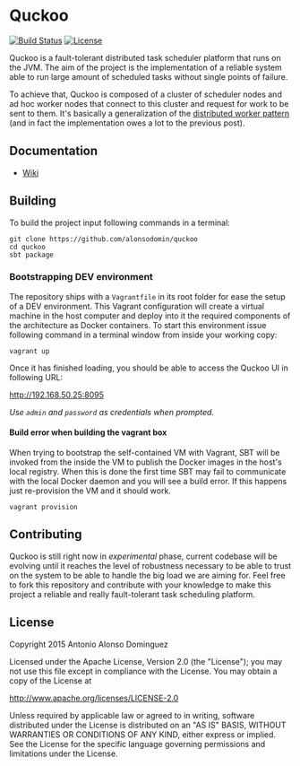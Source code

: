 # Quckoo

[![Build Status](https://travis-ci.org/alonsodomin/quckoo.svg?branch=master)](https://travis-ci.org/alonsodomin/quckoo)
[![License](http://img.shields.io/:license-Apache%202-red.svg)](http://www.apache.org/licenses/LICENSE-2.0.txt)

Quckoo is a fault-tolerant distributed task scheduler platform that runs on the JVM. The aim of the project is
the implementation of a reliable system able to run large amount of scheduled tasks without single points of failure.

To achieve that, Quckoo is composed of a cluster of scheduler nodes and ad hoc worker nodes that connect to this
cluster and request for work to be sent to them. It's basically a generalization of the [distributed worker
pattern](http://letitcrash.com/post/29044669086/balancing-workload-across-nodes-with-akka-2) (and in fact the
implementation owes a lot to the previous post).

## Documentation

 * [Wiki](https://github.com/alonsodomin/quckoo/wiki/Introduction)

## Building

To build the project input following commands in a terminal:

```
git clone https://github.com/alonsodomin/quckoo
cd quckoo
sbt package
```

### Bootstrapping DEV environment

The repository ships with a `Vagrantfile` in its root folder for ease the setup of a DEV environment. This Vagrant configuration
will create a virtual machine in the host computer and deploy into it the required components of the architecture as
Docker containers. To start this environment issue following command in a terminal window from inside your working copy:

```
vagrant up
```

Once it has finished loading, you should be able to access the Quckoo UI in following URL:

http://192.168.50.25:8095

_Use `admin` and `password` as credentials when prompted._

#### Build error when building the vagrant box

When trying to bootstrap the self-contained VM with Vagrant, SBT will be invoked from the inside the VM to publish
the Docker images in the host's local registry. When this is done the first time SBT may fail to communicate with
the local Docker daemon and you will see a build error. If this happens just re-provision the VM and it should work.

```
vagrant provision
```

## Contributing

Quckoo is still right now in _experimental_ phase, current codebase will be evolving until it reaches the level of
robustness necessary to be able to trust on the system to be able to handle the big load we are aiming for. Feel
free to fork this repository and contribute with your knowledge to make this project a reliable and really
fault-tolerant task scheduling platform.

## License

Copyright 2015 Antonio Alonso Dominguez

Licensed under the Apache License, Version 2.0 (the "License");
you may not use this file except in compliance with the License.
You may obtain a copy of the License at

http://www.apache.org/licenses/LICENSE-2.0

Unless required by applicable law or agreed to in writing, software
distributed under the License is distributed on an "AS IS" BASIS,
WITHOUT WARRANTIES OR CONDITIONS OF ANY KIND, either express or implied.
See the License for the specific language governing permissions and
limitations under the License.